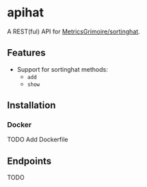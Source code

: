 # apihat

A REST(ful) API for [MetricsGrimoire/sortinghat](https://github.com/MetricsGrimoire/sortinghat).

## Features

* Support for sortinghat methods:
	* `add`
	* `show`

## Installation

### Docker

TODO Add Dockerfile

## Endpoints

TODO